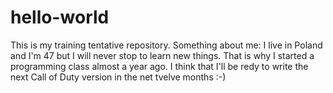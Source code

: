 # hello-world
This is my training tentative repository. 
Something about me: I live in Poland and I'm 47 but I will never stop to learn new things. That is why I started a programming class almost a year ago. I think that I'll be redy to write the next Call of Duty version in the net tvelve months :-)
